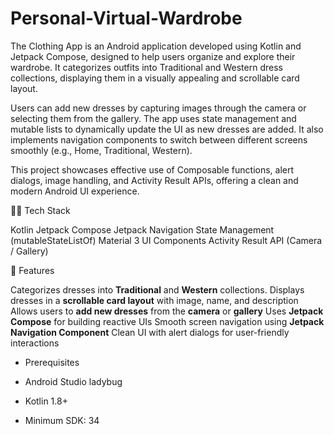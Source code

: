 # Personal-Virtual-Wardrobe

The Clothing App is an Android application developed using Kotlin and Jetpack Compose, designed to help users organize and explore their wardrobe. It categorizes outfits into Traditional and Western dress collections, displaying them in a visually appealing and scrollable card layout.

Users can add new dresses by capturing images through the camera or selecting them from the gallery. The app uses state management and mutable lists to dynamically update the UI as new dresses are added. It also implements navigation components to switch between different screens smoothly (e.g., Home, Traditional, Western).

This project showcases effective use of Composable functions, alert dialogs, image handling, and Activity Result APIs, offering a clean and modern Android UI experience.

🧑‍💻 Tech Stack

Kotlin
Jetpack Compose
Jetpack Navigation
State Management (mutableStateListOf)
Material 3 UI Components
Activity Result API (Camera / Gallery)

📱 Features

Categorizes dresses into **Traditional** and **Western** collections.
Displays dresses in a **scrollable card layout** with image, name, and description
Allows users to **add new dresses** from the **camera** or **gallery**
Uses **Jetpack Compose** for building reactive UIs
Smooth screen navigation using **Jetpack Navigation Component**
Clean UI with alert dialogs for user-friendly interactions

- Prerequisites

- Android Studio ladybug
- Kotlin 1.8+
- Minimum SDK: 34
